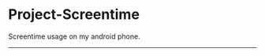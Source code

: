 # Project-Screentime
Screentime usage on my android phone.

----------------------------------------
